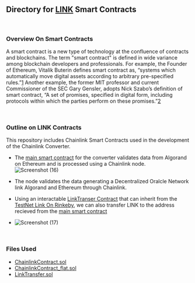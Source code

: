 ## Directory for [LINK](https://rinkeby.etherscan.io/address/0x334cdcf3cc39cf0d84d6adb10961400fe204f8bc) Smart Contracts

&nbsp;

### Overview On Smart Contracts

A smart contract is a new type of technology at the confluence of contracts and blockchains. The term "smart contract" is defined in wide variance among blockchain developers and professionals. For example, the Founder of Ethereum, Vitalik Buterin defines smart contract as, “systems which automatically move digital assets according to arbitrary pre-specified rules.”[1](https://ethereum.org/en/whitepaper/) Another example, the former MIT professor and current Commissioner of the SEC Gary Gensler, adopts Nick Szabo’s definition of smart contract, “A set of promises, specified in digital form, including protocols within which the parties perform on these promises.”[2](https://ocw.mit.edu/courses/15-s12-blockchain-and-money-fall-2018/resources/session-6-smart-contracts-and-dapps/)

&nbsp;
### Outline on LINK Contracts

This repository includes Chainlink Smart Contracts used in the development of the Chainlink Converter.

 - The  [main smart contract](https://github.com/Bhaney44/ChainLinkHackathonSpring2022/blob/main/LinkContracts/contracts/ChainlinkContract.sol) for the converter validates data from Algorand on Ethereum and is processed using a Chainlink node.
![Screenshot (16)](https://user-images.githubusercontent.com/85407620/170778488-7b165cc1-91e5-4f0c-b109-edff2092ffdf.png)

 - The node validates the data generating a Decentralized Oralcle Network link Algorand and Ethereum through Chainlink.

 - Using an interactable [LinkTranser Contract](https://github.com/Bhaney44/ChainLinkHackathonSpring2022/blob/main/LinkContracts/contracts/LinkTransfer.sol) that can inherit from the [TestNet Link On Rinkeby](https://github.com/Bhaney44/ChainLinkHackathonSpring2022/blob/main/TestNetLink/link.sol), we can also transfer LINK to the address recieved from the [main smart contract](https://github.com/Bhaney44/ChainLinkHackathonSpring2022/blob/main/LinkContracts/contracts/ChainlinkContract.sol)
 - ![Screenshot (17)](https://user-images.githubusercontent.com/85407620/170778849-f0bd1910-b268-46ef-b9fe-70ed6d7b4890.png)

&nbsp;

### Files Used
 - [ChainlinkContract.sol](https://github.com/Bhaney44/ChainLinkHackathonSpring2022/blob/main/LinkContracts/contracts/ChainlinkContract.sol)
 - [ChainlinkContract_flat.sol](https://github.com/Bhaney44/ChainLinkHackathonSpring2022/blob/main/LinkContracts/contracts/ChainlinkContract_flat.sol)
 - [LinkTransfer.sol](https://github.com/Bhaney44/ChainLinkHackathonSpring2022/blob/main/LinkContracts/contracts/LinkTransfer.sol)

